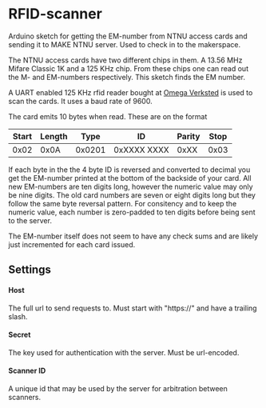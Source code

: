 # RFID-scanner

Arduino sketch for getting the EM-number from NTNU access cards and sending it to MAKE NTNU server. Used to check in to the makerspace.

The NTNU access cards have two different chips in them. A 13.56 MHz Mifare Classic 1K and a 125 KHz chip. From these chips one can read out the M- and EM-numbers respectively. This sketch finds the EM number.

A UART enabled 125 KHz rfid reader bought at [Omega Verksted](https://omegav.no) is used to scan the cards. It uses a baud rate of 9600.

The card emits 10 bytes when read. These are on the format

| Start | Length | Type   | ID          | Parity | Stop |
|-------|--------|--------|-------------|--------|------|
| 0x02  | 0x0A   | 0x0201 | 0xXXXX XXXX | 0xXX   | 0x03 |

If each byte in the the 4 byte ID is reversed and converted to decimal you get the EM-number printed at the bottom of the backside of your card. All new EM-numbers are ten digits long, however the numeric value may only be nine digits. The old card numbers are seven or eight digits long but they follow the same byte reversal pattern. For consitency and to keep the numeric value, each number is zero-padded to ten digits before being sent to the server.

The EM-number itself does not seem to have any check sums and are likely just incremented for each card issued.

## Settings
#### Host
The full url to send requests to. Must start with "https://" and have a trailing slash.
#### Secret
The key used for authentication with the server. Must be url-encoded.
#### Scanner ID
A unique id that may be used by the server for arbitration between scanners.
